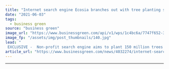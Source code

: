 ```yaml
---
title: "Internet search engine Ecosia branches out with tree planting service for businesses"
date: "2021-06-03"
tags: 
  - business green
source: "business green"
image_url: "https://www.businessgreen.com/api/v1/wps/1c4bc6a/7747f652-341e-4064-abf0-8cde40cff235/4/Senegal2018-TreesForTheFuture-Forest-Garden-Agroforestry-Copyright-Joshi-Gottlieb-185x114.jpg"
image_fp: "/assets/img/post_thumbnails/140.jpg"
lead: "
 EXCLUSIVE -  Non-profit search engine aims to plant 150 million trees over next three years by offering its in-house tree-planting scheme to other businesses for a fee ..."
article_url: "https://www.businessgreen.com/news/4032274/internet-search-engine-ecosia-branches-tree-planting-service-businesses"
---
```


---
